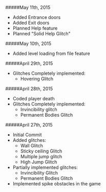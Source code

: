 #####May 11th, 2015
- Added Entrance doors
- Added Exit doors
- Planned Help feature
- Planned "Solid Help Glitch"

#####May 10th, 2015
- Added level loading from file feature

#####April 29th, 2015
- Glitches Completely implemented:
	- Hovering Glitch

#####April 28th, 2015
- Coded player death
- Glitches Completely implemented:
	- Invincibility glitch
	- Permanent Bodies Glitch

#####April 27th, 2015
- Initial Commit
- Added glitches:
	- Wall Glitch
	- Sticky ceiling Glitch
	- Multiple jump glitch
	- High Jump Glitch
- Partially implemented glitches:
	- Invincibility Glitch
	- Permanent Bodies Glitch
- Implemented spike obstacles in the game
